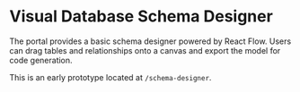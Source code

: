# Visual Database Schema Designer

The portal provides a basic schema designer powered by React Flow. Users can drag tables and relationships onto a canvas and export the model for code generation.

This is an early prototype located at `/schema-designer`.

